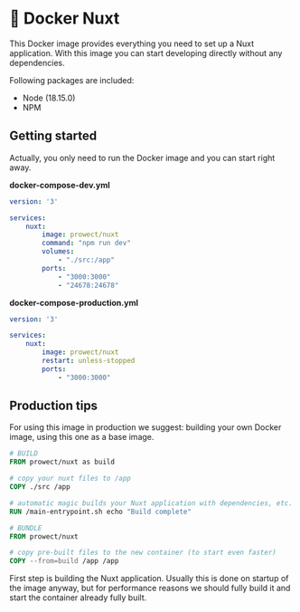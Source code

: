# 🐳 Docker Nuxt

This Docker image provides everything you need to set up a Nuxt application. With this image you can start developing directly without any dependencies.

Following packages are included:

 - Node (18.15.0)
 - NPM

## Getting started

Actually, you only need to run the Docker image and you can start right away.

**docker-compose-dev.yml**

```yml
version: '3'

services:
    nuxt:
        image: prowect/nuxt
        command: "npm run dev"
        volumes:
            - "./src:/app"
        ports:
            - "3000:3000"
            - "24678:24678"
```

**docker-compose-production.yml**

```yml
version: '3'

services:
    nuxt:
        image: prowect/nuxt
        restart: unless-stopped
        ports:
            - "3000:3000"
```

## Production tips

For using this image in production we suggest: building your own Docker image, using this one as a base image.

```Dockerfile
# BUILD
FROM prowect/nuxt as build

# copy your nuxt files to /app
COPY ./src /app

# automatic magic builds your Nuxt application with dependencies, etc.
RUN /main-entrypoint.sh echo "Build complete"

# BUNDLE
FROM prowect/nuxt

# copy pre-built files to the new container (to start even faster)
COPY --from=build /app /app
```

First step is building the Nuxt application. Usually this is done on startup of the image anyway, but for performance reasons we should fully build it and start the container already fully built.